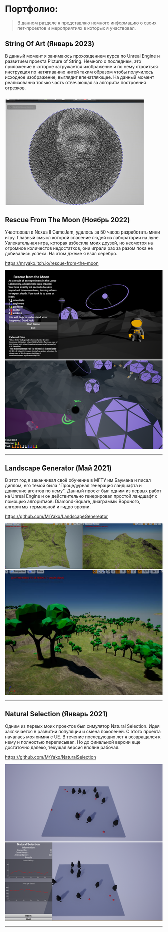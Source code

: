 Портфолио:
==========
>В данном разделе я представляю немного информацию о своих пет-проектов и мероприятиях в которых я участвовал.

## String Of Art (Январь 2023)
В данный момент я занимаюсь прохождением курса по Unreal Engine и развитием проекта Picture of String. Немного о последнем, это приложение в которое загружается изображение и по нему строиться инструкция по натягиванию нитей таким образом чтобы получилось исходное изображение, выглядит впечатляющее. На данный момент реализованна только часть отвечающая за алгоритм построения отрезков.    

![Пример String Of Art](/images/StringOfArtExample.jpg)
---

## Rescue From The Moon (Ноябрь 2022)
Участвовал в Nexus II GameJam, удалось за 50 часов разработать мини игру. Главный смысл которой спасение людей из лаборатории на луне. Увлекательная игра, которая взбесила моих друзей, но несмотря на огромное количестов недостатков, они играли раз за разом пока не добивались успеха. На этом джеме я взял серебро.

https://mryako.itch.io/rescue-from-the-moon

![Rescue From The Moon](/images/RescueFromTheMoon1.png)
![Rescue From The Moon](/images/RescueFromTheMoon2.png)

---

## Landscape Generator (Май 2021)
В этот год я заканчивал своё обучение в МГТУ им Баумана и писал диплом, его темой была "Процедурная генерация ландшафта и движение агентов по нему". Данный проект был одним из первых работ на Unreal Engine и он действительно генерировал простой ландшафт с помощью алгоритмов: Diamond-Square, диаграммы Вороного, алгоритмы термальной и гидро эрозии.

https://github.com/MrYako/LandscapeGenereator

![Landscape Generator](/images/LandscapeGeneration1.png)
![Landscape Generator](/images/LandscapeGeneration2.png)

---

## Natural Selection (Январь 2021)
Одним из первых моих проектов был симулятор Natural Selection. Идея заключается в развитии популяции и смена поколеней. С этого проекта началась моя химия с UE. В течение последующих лет я возвращался к нему и полностью переписывал. Но до финальной версии еще достаточно далеко, текущая версия вполне рабочая.

https://github.com/MrYako/NaturalSelection

![Natural Selection](/images/NaturalSelection1.png)
![Natural Selection](/images/NaturalSelection2.png)

---
